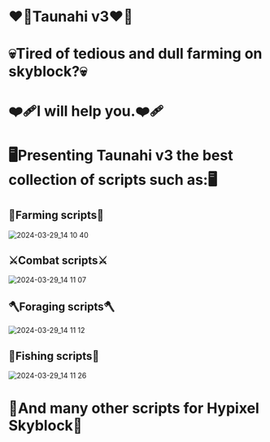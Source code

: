 # ❤️‍🔥Taunahi v3❤️‍🔥
# 💀Tired of tedious and dull farming on skyblock?💀 
# ❤️‍🩹I will help you.❤️‍🩹
# 🖥Presenting Taunahi v3 the best collection of scripts such as:🖥
## 🌾Farming scripts🌾
![2024-03-29_14 10 40](https://github.com/SpareContributor/Taunahi_v3/assets/165363101/f1ce8f70-a516-4fdd-987f-83b83bd7340c)
## ⚔️Combat scripts⚔️
![2024-03-29_14 11 07](https://github.com/SpareContributor/Taunahi_v3/assets/165363101/0ac44da4-5b77-4d49-8cb5-7abf76245120)
## 🪓Foraging scripts🪓
![2024-03-29_14 11 12](https://github.com/SpareContributor/Taunahi_v3/assets/165363101/867577a8-c296-4b6d-b9b6-562ea4d8ad92)
## 🎣Fishing scripts🎣
![2024-03-29_14 11 26](https://github.com/SpareContributor/Taunahi_v3/assets/165363101/24df5ebe-232d-429b-89bb-f61487f8acc3)
# 💖And many other scripts for Hypixel Skyblock💖

